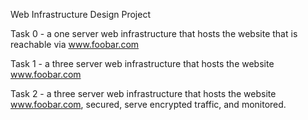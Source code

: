 Web Infrastructure Design Project

Task 0 - a one server web infrastructure that hosts the website that is reachable via www.foobar.com

Task 1 - a three server web infrastructure that hosts the website www.foobar.com

Task 2 - a three server web infrastructure that hosts the website www.foobar.com, secured, serve encrypted traffic, and monitored.
